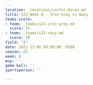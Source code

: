 ```yaml
---
location: _locations/carter-baron.md
title: S23 Week 8 - Iron Grey vs Navy
teams-score:
- team: _teams/s23-iron-grey.md
  score: 31
- team: _teams/s23-navy.md
  score: 20
field: "2"
date: 2022-11-06 09:00:00 -0500
season: 23
week: 8
mvp: ''
game-ball: ''
sportsperson: ''

---
```

